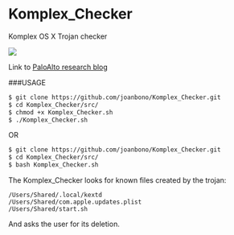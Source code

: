 # Komplex_Checker
Komplex OS X Trojan checker

![](https://www.paloaltonetworks.com/etc/clientlibs/pan/img/logo-blue-medium.png)

Link to <a href="http://researchcenter.paloaltonetworks.com/2016/09/unit42-sofacys-komplex-os-x-trojan/">PaloAlto research blog</a>

###USAGE

~~~bash
$ git clone https://github.com/joanbono/Komplex_Checker.git
$ cd Komplex_Checker/src/
$ chmod +x Komplex_Checker.sh
$ ./Komplex_Checker.sh
~~~

OR

~~~bash
$ git clone https://github.com/joanbono/Komplex_Checker.git
$ cd Komplex_Checker/src/
$ bash Komplex_Checker.sh
~~~

The Komplex_Checker looks for known files created by the trojan:
~~~
/Users/Shared/.local/kextd
/Users/Shared/com.apple.updates.plist
/Users/Shared/start.sh
~~~
And asks the user for its deletion.
